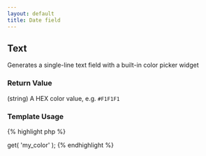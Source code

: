 ```yaml
---
layout: default
title: Date field
---
```


## Text

Generates a single-line text field with a built-in color picker widget

### Return Value

(string) A HEX color value, e.g. `#F1F1F1`

### Template Usage

{% highlight php %}
<?php
echo CFS()->get( 'my_color' );
{% endhighlight %}
